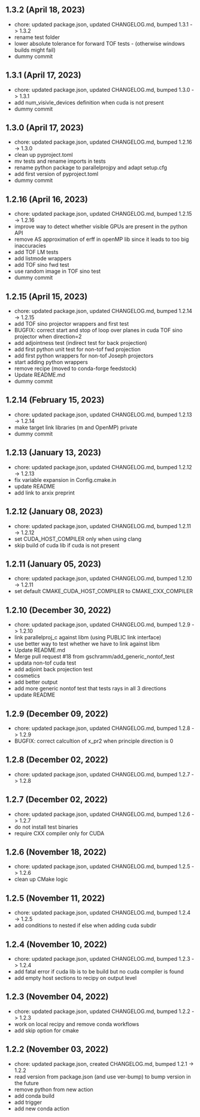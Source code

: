 ## 1.3.2 (April 18, 2023)
- chore: updated package.json, updated CHANGELOG.md, bumped 1.3.1 -> 1.3.2
- rename test folder
- lower absolute tolerance for forward TOF tests - (otherwise windows builds might fail)
- dummy commit

## 1.3.1 (April 17, 2023)
- chore: updated package.json, updated CHANGELOG.md, bumped 1.3.0 -> 1.3.1
- add num_visivle_devices definition when cuda is not present
- dummy commit


## 1.3.0 (April 17, 2023)
- chore: updated package.json, updated CHANGELOG.md, bumped 1.2.16 -> 1.3.0
- clean up pyproject.toml
- mv tests and rename imports in tests
- rename python package to parallelprojpy and adapt setup.cfg
- add first version of pyproject.toml
- dummy commit


## 1.2.16 (April 16, 2023)

- chore: updated package.json, updated CHANGELOG.md, bumped 1.2.15 -> 1.2.16
- improve way to detect whether visible GPUs are present in the python API
- remove AS approximation of erff in openMP lib since it leads to too big inaccuracies
- add TOF LM tests
- add listmode wrappers
- add TOF sino fwd test
- use random image in TOF sino test
- dummy commit

## 1.2.15 (April 15, 2023)

- chore: updated package.json, updated CHANGELOG.md, bumped 1.2.14 -> 1.2.15
- add TOF sino projector wrappers and first test
- BUGFIX: correct start and stop of loop over planes in cuda TOF sino projector when direction=2
- add adjointness test (indirect test for back projection)
- add first python unit test for non-tof fwd projection
- add first python wrappers for non-tof Joseph projectors
- start adding python wrappers
- remove recipe (moved to conda-forge feedstock)
- Update README.md
- dummy commit

## 1.2.14 (February 15, 2023)

- chore: updated package.json, updated CHANGELOG.md, bumped 1.2.13 -> 1.2.14
- make target link libraries (m and OpenMP) private
- dummy commit

## 1.2.13 (January 13, 2023)

- chore: updated package.json, updated CHANGELOG.md, bumped 1.2.12 -> 1.2.13
- fix variable expansion in Config.cmake.in
- update README
- add link to arxix preprint

## 1.2.12 (January 08, 2023)

- chore: updated package.json, updated CHANGELOG.md, bumped 1.2.11 -> 1.2.12
- set CUDA_HOST_COMPILER only when using clang
- skip build of cuda lib if cuda is not present

## 1.2.11 (January 05, 2023)

- chore: updated package.json, updated CHANGELOG.md, bumped 1.2.10 -> 1.2.11
- set default CMAKE_CUDA_HOST_COMPILER to CMAKE_CXX_COMPILER

## 1.2.10 (December 30, 2022)

- chore: updated package.json, updated CHANGELOG.md, bumped 1.2.9 -> 1.2.10
- link parallelproj_c against libm (using PUBLIC link interface)
- use better way to test whether we have to link against libm
- Update README.md
- Merge pull request #18 from gschramm/add_generic_nontof_test
- updata non-tof cuda test
- add adjoint back projection test
- cosmetics
- add better output
- add more generic nontof test that tests rays in all 3 directions
- update README

## 1.2.9 (December 09, 2022)

- chore: updated package.json, updated CHANGELOG.md, bumped 1.2.8 -> 1.2.9
- BUGFIX: correct calcultion of x_pr2 when principle direction is 0

## 1.2.8 (December 02, 2022)

- chore: updated package.json, updated CHANGELOG.md, bumped 1.2.7 -> 1.2.8

## 1.2.7 (December 02, 2022)

- chore: updated package.json, updated CHANGELOG.md, bumped 1.2.6 -> 1.2.7
- do not install test binaries
- require CXX compiler only for CUDA

## 1.2.6 (November 18, 2022)

- chore: updated package.json, updated CHANGELOG.md, bumped 1.2.5 -> 1.2.6
- clean up CMake logic

## 1.2.5 (November 11, 2022)

- chore: updated package.json, updated CHANGELOG.md, bumped 1.2.4 -> 1.2.5
- add conditions to nested if else when adding cuda subdir

## 1.2.4 (November 10, 2022)

- chore: updated package.json, updated CHANGELOG.md, bumped 1.2.3 -> 1.2.4
- add fatal error if cuda lib is to be build but no cuda compiler is found
- add empty host sections to recipy on output level

## 1.2.3 (November 04, 2022)

- chore: updated package.json, updated CHANGELOG.md, bumped 1.2.2 -> 1.2.3
- work on local recipy and remove conda workflows
- add skip option for cmake

## 1.2.2 (November 03, 2022)

- chore: updated package.json, created CHANGELOG.md, bumped 1.2.1 -> 1.2.2
- read version from package.json (and use ver-bump) to bump version in the future
- remove python from new action
- add conda build
- add trigger
- add new conda action
